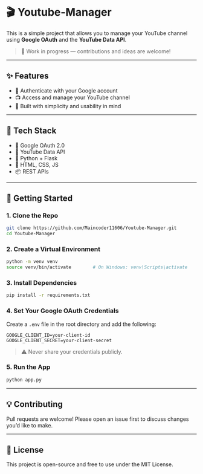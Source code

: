 # 🎬 Youtube-Manager

This is a simple project that allows you to manage your YouTube channel using **Google OAuth** and the **YouTube Data API**.

> 🚧 Work in progress — contributions and ideas are welcome!

---

## ✨ Features

- 🔐 Authenticate with your Google account  
- 📺 Access and manage your YouTube channel  
- 🧠 Built with simplicity and usability in mind  

---

## 📌 Tech Stack

- 🔑 Google OAuth 2.0  
- 📡 YouTube Data API  
- 🐍 Python + Flask  
- 🧪 HTML, CSS, JS  
- 📦 REST APIs  

---

## 🚀 Getting Started

### 1. Clone the Repo

```bash
git clone https://github.com/Maincoder11606/Youtube-Manager.git
cd Youtube-Manager
```

### 2. Create a Virtual Environment

```bash
python -m venv venv
source venv/bin/activate        # On Windows: venv\Scripts\activate
```

### 3. Install Dependencies

```bash
pip install -r requirements.txt
```

### 4. Set Your Google OAuth Credentials

Create a `.env` file in the root directory and add the following:

```env
GOOGLE_CLIENT_ID=your-client-id
GOOGLE_CLIENT_SECRET=your-client-secret
```

> ⚠️ Never share your credentials publicly.

### 5. Run the App

```bash
python app.py
```

---

## 💡 Contributing

Pull requests are welcome! Please open an issue first to discuss changes you’d like to make.

---

## 📄 License

This project is open-source and free to use under the MIT License.
